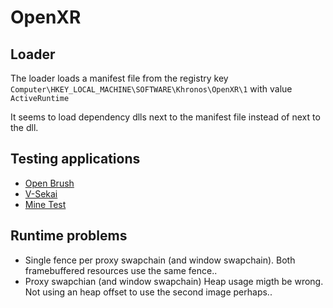 # OpenXR
## Loader
The loader loads a manifest file from the registry key `Computer\HKEY_LOCAL_MACHINE\SOFTWARE\Khronos\OpenXR\1` with value `ActiveRuntime`

It seems to load dependency dlls next to the manifest file instead of next to the dll.

## Testing applications
- [Open Brush](https://github.com/icosa-foundation/open-brush)
- [V-Sekai](https://github.com/V-Sekai/v-sekai-game)
- [Mine Test](https://github.com/DonFlymoor/minetest-openXR)


## Runtime problems
-   Single fence per proxy swapchain (and window swapchain). Both framebuffered resources use the same fence..
-   Proxy swapchian (and window swapchain) Heap usage migth be wrong. Not using an heap offset to use the second image perhaps..
